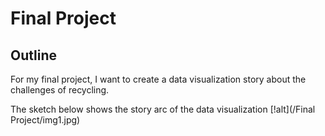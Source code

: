 # Final Project

## Outline
For my final project, I want to create a data visualization story about the challenges of recycling.

The sketch below shows the story arc of the data visualization
[!alt](/Final Project/img1.jpg)
